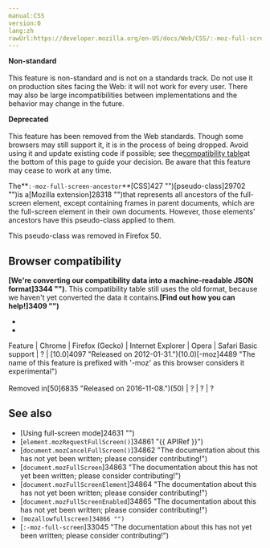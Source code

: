```yaml
---
manual:CSS
version:0
lang:zh
rawUrl:https://developer.mozilla.org/en-US/docs/Web/CSS/:-moz-full-screen-ancestor
---
```






**Non-standard**<br></br>This feature is non-standard and is not on a standards track. Do not use it on production sites facing the Web: it will not work for every user. There may also be large incompatibilities between implementations and the behavior may change in the future.




**Deprecated**<br></br>This feature has been removed from the Web standards. Though some browsers may still support it, it is in the process of being dropped. Avoid using it and update existing code if possible; see the[compatibility table](%33046#Browser_compatibility "")at the bottom of this page to guide your decision. Be aware that this feature may cease to work at any time.





The**`:-moz-full-screen-ancestor`**[CSS]427 "")[pseudo-class]29702 "")is a[Mozilla extension]28318 "")that represents all ancestors of the full-screen element, except containing frames in parent documents, which are the full-screen element in their own documents. However, those elements&#39; ancestors have this pseudo-class applied to them.



This pseudo-class was removed in Firefox 50.



## Browser compatibility<a name="Browser_compatibility"></a>


**[We&#39;re converting our compatibility data into a machine-readable JSON format]3344 "")**. This compatibility table still uses the old format, because we haven&#39;t yet converted the data it contains.**[Find out how you can help!]3409 "")**


* 
* 

Feature | Chrome | Firefox (Gecko) | Internet Explorer | Opera | Safari 
Basic support | ? | [10.0]4097 "Released on 2012-01-31.")(10.0)[-moz]4489 "The name of this feature is prefixed with '-moz' as this browser considers it experimental")<br></br>Removed in[50]6835 "Released on 2016-11-08.")(50) | ? | ? | ? 




## See also<a name="See_also"></a>

* [Using full-screen mode]24631 "")
* [`element.mozRequestFullScreen()`]34861 "{{ APIRef }}")
* [`document.mozCancelFullScreen()`]34862 "The documentation about this has not yet been written; please consider contributing!")
* [`document.mozFullScreen`]34863 "The documentation about this has not yet been written; please consider contributing!")
* [`document.mozFullScreenElement`]34864 "The documentation about this has not yet been written; please consider contributing!")
* [`document.mozFullScreenEnabled`]34865 "The documentation about this has not yet been written; please consider contributing!")
* `[mozallowfullscreen]34866 "")`
* [`:-moz-full-screen`]33045 "The documentation about this has not yet been written; please consider contributing!")



